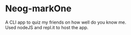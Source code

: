 # Neog-markOne
A CLI app to quiz my friends on how well do you know me. <br>
Used nodeJS and repl.it to host the app.

